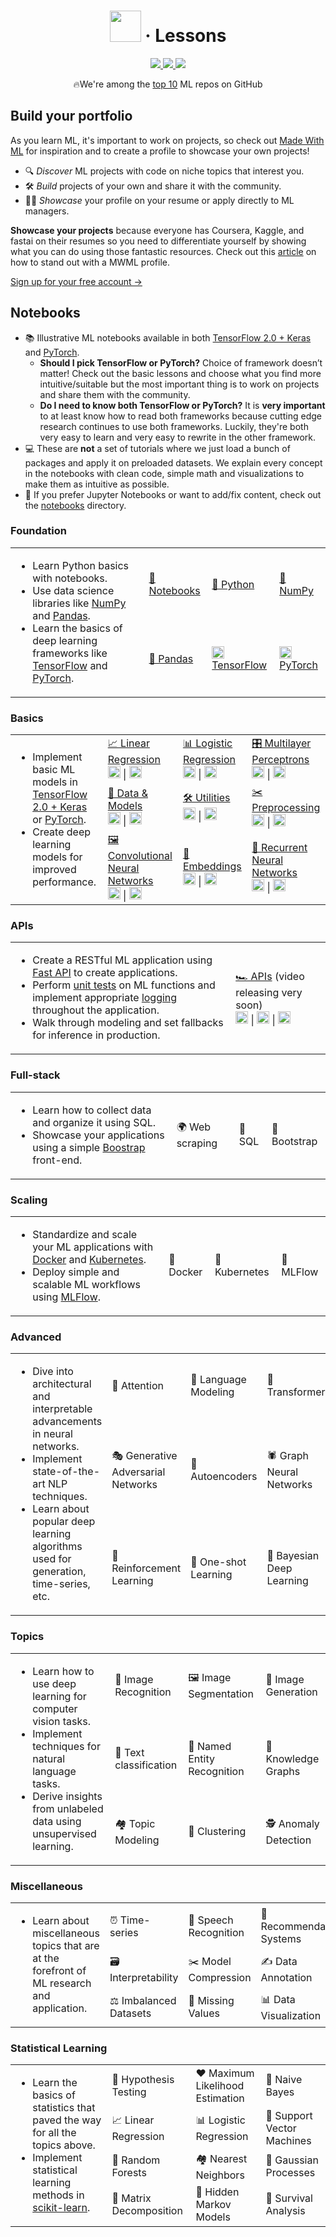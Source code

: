 <div align="center">

# <img src="https://raw.githubusercontent.com/madewithml/images/master/images/mwml_logo.png" width="50"> · Lessons
<a class="ai-header-badge" target="_blank" href="https://github.com/madewithml/lessons">
<img class="ai-header-badge-img" src="https://img.shields.io/github/stars/madewithml/lessons.svg?style=social&label=Star">
</a>
<a class="ai-header-badge" target="_blank" href="https://www.linkedin.com/company/madewithml">
<img src="https://img.shields.io/badge/style--5eba00.svg?label=LinkedIn&logo=linkedin&style=social">
</a>
<a class="ai-header-badge" target="_blank" href="https://twitter.com/madewithml">
<img class="ai-header-badge-img" src="https://img.shields.io/twitter/follow/madewithml.svg?label=Follow&style=social">
</a>
<p>🔥We're among the <a href="https://github.com/topics/deep-learning" target="_blank">top 10</a> ML repos on GitHub</p>

</div>


## Build your portfolio
As you learn ML, it's important to work on projects, so check out <a href="https://madewithml.com">Made With ML</a> for inspiration and to create a profile to showcase your own projects!
<ul>
<li>🔍 <i>Discover</i> ML projects with code on niche topics that interest you.</li>
<li>🛠 <i>Build</i> projects of your own and share it with the community.</li>
<li>👩‍💻 <i>Showcase</i> your profile on your resume or apply directly to ML managers. </li>
</ul>

**Showcase your projects** because everyone has Coursera, Kaggle, and fastai on their resumes so you need to differentiate yourself by showing what you can do using those fantastic resources. Check out this <a href="https://medium.com/@madewithml/7f509ecf2d57?source=friends_link&sk=ace961d53c9f3cf3089e081c0c4ee69c">article</a> on how to stand out with a MWML profile.

[Sign up for your free account →](https://madewithml.com)

## Notebooks
<ul>
    <li>
        📚 Illustrative ML notebooks available in both <a href="https://tensorflow.org">TensorFlow 2.0 + Keras</a> and <a href="https://www.pytorch.org/" target="_blank">PyTorch</a>.
        <ul>
            <li><b>Should I pick TensorFlow or PyTorch?</b> Choice of framework doesn’t matter! Check out the basic lessons and choose what you find more intuitive/suitable but the most important thing is to work on projects and share them with the community.</li>
            <li><b>Do I need to know both TensorFlow or PyTorch?</b> It is <b>very important</b> to at least know how to read both
            frameworks because cutting edge research continues to use both frameworks. Luckily, they're both very easy to learn and very easy to rewrite in the other framework.</li>
        </ul>
    </li>
    <li>💻 These are <b>not</b> a set of tutorials where we just load a bunch of packages and apply it on preloaded datasets. We explain every concept in the notebooks with clean code, simple math and visualizations to make them as intuitive as possible.
    </li>
    <li>
        📓 If you prefer Jupyter Notebooks or want to add/fix content, check out the <a href="https://github.com/madewithml/lessons/tree/master/notebooks" target="_blank">notebooks</a> directory.
    </li>
</ul>


### Foundation
<table class="table table-striped table-bordered table-vcenter">
    <tbody class=ai-notebooks-table-content>
    <tr>
        <td colspan="1" rowspan="2" class="ai-notebooks-table-points ai-orange-link">
        <ul>
            <li>Learn Python basics with notebooks.</li>
            <li>Use data science libraries like <a href="https://www.numpy.org/" target="_blank">NumPy</a> and <a href="https://pandas.pydata.org/" target="_blank">Pandas</a>.</li>
            <li>Learn the basics of deep learning frameworks like <a href="https://www.tensorflow.org/" target="_blank">TensorFlow</a> and <a href="https://pytorch.org/" target="_blank">PyTorch</a>.</li>
        </ul>
        </td>
        <td><a href="https://colab.research.google.com/github/madewithml/lessons/blob/master/notebooks/01_Foundations/01_Notebooks.ipynb">📓 Notebooks</a></td>
        <td><a href="https://colab.research.google.com/github/madewithml/lessons/blob/master/notebooks/01_Foundations/02_Python.ipynb">🐍 Python</a></td>
        <td><a href="https://colab.research.google.com/github/madewithml/lessons/blob/master/notebooks/01_Foundations/03_NumPy.ipynb">🔢 NumPy</a></td>
    </tr>
    <tr>
        <td><a href="https://colab.research.google.com/github/madewithml/lessons/blob/master/notebooks/01_Foundations/04_Pandas.ipynb">🐼 Pandas</a></td>
        <td><a href="https://colab.research.google.com/github/madewithml/lessons/blob/master/notebooks/01_Foundations/05_TensorFlow.ipynb"><img src="https://raw.githubusercontent.com/madewithml/images/master/images/tensorflow.png" width="20rem"> TensorFlow</a></td>
        <td><a href="https://colab.research.google.com/github/madewithml/lessons/blob/master/notebooks/01_Foundations/06_PyTorch.ipynb"><img src="https://raw.githubusercontent.com/madewithml/images/master/images/pytorch.png" width="20rem"> PyTorch</a></td>
    </tr>
    </tbody>
</table>

### Basics
<table class="table table-striped table-bordered table-vcenter">
    <tbody class=ai-notebooks-table-content>
    <tr>
        <td colspan="1" rowspan="4" class="ai-notebooks-table-points ai-orange-link">
        <ul>
            <li>Implement basic ML models in <a href="https://www.tensorflow.org/" target="_blank">TensorFlow 2.0 + Keras</a> or <a href="https://www.pytorch.org/" target="_blank">PyTorch</a>.</li>
            <li>Create deep learning models for improved performance.</li>
        </ul>
        </td>
        <td>
            <a href="https://github.com/madewithml/lessons/tree/master/notebooks/02_Basics/01_Linear_Regression">📈 Linear Regression</a>
            <div><a href="https://colab.research.google.com/github/madewithml/lessons/blob/master/notebooks/02_Basics/01_Linear_Regression/01_TF_Linear_Regression.ipynb"><img src="https://raw.githubusercontent.com/madewithml/images/master/images/tensorflow.png" width="20rem"></a> | <a href="https://colab.research.google.com/github/madewithml/lessons/blob/master/notebooks/02_Basics/01_Linear_Regression/01_PT_Linear_Regression.ipynb"><img src="https://raw.githubusercontent.com/madewithml/images/master/images/pytorch.png" width="20rem"></a></div>
        </td>
        <td>
            <a href="https://github.com/madewithml/lessons/blob/master/notebooks/02_Basics/02_Logistic_Regression">📊 Logistic Regression</a>
            <div><a href="https://colab.research.google.com/github/madewithml/lessons/blob/master/notebooks/02_Basics/02_Logistic_Regression/02_TF_Logistic_Regression.ipynb"><img src="https://raw.githubusercontent.com/madewithml/images/master/images/tensorflow.png" width="20rem"></a> | <a href="https://colab.research.google.com/github/madewithml/lessons/blob/master/notebooks/02_Basics/02_Logistic_Regression/02_PT_Logistic_Regression.ipynb"><img src="https://raw.githubusercontent.com/madewithml/images/master/images/pytorch.png" width="20rem"></a></div>
        </td>
        <td>
            <a href="https://github.com/madewithml/lessons/blob/master/notebooks/02_Basics/03_Multilayer_Perceptrons">️🎛 Multilayer Perceptrons</a>
            <div><a href="https://colab.research.google.com/github/madewithml/lessons/blob/master/notebooks/02_Basics/03_Multilayer_Perceptrons/03_TF_Multilayer_Perceptrons.ipynb"><img src="https://raw.githubusercontent.com/madewithml/images/master/images/tensorflow.png" width="20rem"></a> | <a href="https://colab.research.google.com/github/madewithml/lessons/blob/master/notebooks/02_Basics/03_Multilayer_Perceptrons/03_PT_Multilayer_Perceptrons.ipynb"><img src="https://raw.githubusercontent.com/madewithml/images/master/images/pytorch.png" width="20rem"></a></div>
        </td>
    </tr>
    <tr>
    <td>
        <a href="https://github.com/madewithml/lessons/blob/master/notebooks/02_Basics/04_Data_and_Models">🔎 Data & Models</a>
        <div><a href="https://colab.research.google.com/github/madewithml/lessons/blob/master/notebooks/02_Basics/04_Data_and_Models/04_TF_Data_and_Models.ipynb"><img src="https://raw.githubusercontent.com/madewithml/images/master/images/tensorflow.png" width="20rem"></a> | <a href="https://colab.research.google.com/github/madewithml/lessons/blob/master/notebooks/02_Basics/04_Data_and_Models/04_PT_Data_and_Models.ipynb"><img src="https://raw.githubusercontent.com/madewithml/images/master/images/pytorch.png" width="20rem"></a></div>
    </td>
    <td>
        <a href="https://github.com/madewithml/lessons/blob/master/notebooks/02_Basics/05_Utilities">🛠 Utilities</a>
        <div><a href="https://colab.research.google.com/github/madewithml/lessons/blob/master/notebooks/02_Basics/05_Utilities/05_TF_Utilities.ipynb"><img src="https://raw.githubusercontent.com/madewithml/images/master/images/tensorflow.png" width="20rem"></a> | <a href="https://colab.research.google.com/github/madewithml/lessons/blob/master/notebooks/02_Basics/05_Utilities/05_PT_Utilities.ipynb"><img src="https://raw.githubusercontent.com/madewithml/images/master/images/pytorch.png" width="20rem"></a></div>
    </td>
    <td>
        <a href="https://github.com/madewithml/lessons/blob/master/notebooks/02_Basics/06_Preprocessing">️✂️ Preprocessing</a>
        <div><a href="https://colab.research.google.com/github/madewithml/lessons/blob/master/notebooks/02_Basics/06_Preprocessing/06_TF_Preprocessing.ipynb"><img src="https://raw.githubusercontent.com/madewithml/images/master/images/tensorflow.png" width="20rem"></a> | <a href="https://colab.research.google.com/github/madewithml/lessons/blob/master/notebooks/02_Basics/06_Preprocessing/06_PT_Preprocessing.ipynb"><img src="https://raw.githubusercontent.com/madewithml/images/master/images/pytorch.png" width="20rem"></a></div>
    </td>
    </tr>
    <tr>
        <td>
            <a href="https://github.com/madewithml/lessons/blob/master/notebooks/02_Basics/07_Convolutional_Neural_Networks">️🖼 Convolutional Neural Networks</a>
            <div><a href="https://colab.research.google.com/github/madewithml/lessons/blob/master/notebooks/02_Basics/07_Convolutional_Neural_Networks/07_TF_Convolutional_Neural_Networks.ipynb"><img src="https://raw.githubusercontent.com/madewithml/images/master/images/tensorflow.png" width="20rem"></a> | <a href="https://colab.research.google.com/github/madewithml/lessons/blob/master/notebooks/02_Basics/07_Convolutional_Neural_Networks/07_PT_Convolutional_Neural_Networks.ipynb"><img src="https://raw.githubusercontent.com/madewithml/images/master/images/pytorch.png" width="20rem"></a></div>
        </td>
        <td>
            <a href="https://github.com/madewithml/lessons/blob/master/notebooks/02_Basics/08_Embeddings">👑 Embeddings</a>
            <div><a href="https://colab.research.google.com/github/madewithml/lessons/blob/master/notebooks/02_Basics/08_Embeddings/08_TF_Embeddings.ipynb"><img src="https://raw.githubusercontent.com/madewithml/images/master/images/tensorflow.png" width="20rem"></a> | <a href="https://colab.research.google.com/github/madewithml/lessons/blob/master/notebooks/02_Basics/08_Embeddings/08_PT_Embeddings.ipynb"><img src="https://raw.githubusercontent.com/madewithml/images/master/images/pytorch.png" width="20rem"></a></div>
        </td>
        <td>
            <a href="https://github.com/madewithml/lessons/tree/master/notebooks/02_Basics/09_Recurrent_Neural_Networks">📗 Recurrent Neural Networks</a>
            <div><a href="https://colab.research.google.com/github/madewithml/lessons/blob/master/notebooks/02_Basics/09_Recurrent_Neural_Networks/09_TF_Recurrent_Neural_Networks.ipynb"><img src="https://raw.githubusercontent.com/madewithml/images/master/images/tensorflow.png" width="20rem"></a> | <a href="https://colab.research.google.com/github/madewithml/lessons/blob/master/notebooks/02_Basics/09_Recurrent_Neural_Networks/09_PT_Recurrent_Neural_Networks.ipynb"><img src="https://raw.githubusercontent.com/madewithml/images/master/images/pytorch.png" width="20rem"></a></div>
        </td>
    </tr>
    </tbody>
</table>

### APIs
<table class="table table-striped table-bordered table-vcenter">
    <tbody class=ai-notebooks-table-content>
    <tr>
        <td colspan="1" rowspan="3" class="ai-notebooks-table-points ai-orange-link">
        <ul>
            <li>Create a RESTful ML application using <a href="https://github.com/tiangolo/fastapi" target="_blank">Fast API</a> to create applications.</li>
            <li>Perform <a href="https://docs.pytest.org/en/latest/">unit tests</a> on ML functions and implement
            appropriate <a href="https://docs.python-guide.org/writing/logging/">logging</a> throughout the application.</li>
            <li>Walk through modeling and set fallbacks for inference in production.</li>
        </ul>
        <td rowspan="2">
            <a href="https://github.com/madewithml/lessons/tree/master/notebooks/03_APIs">🏎 APIs</a> (video releasing very soon)
            <div>
            <a href="https://github.com/madewithml/lessons/tree/master/notebooks/03_APIs/tf-text-classification"><img src="https://raw.githubusercontent.com/madewithml/images/master/images/tensorflow.png" width="20rem"></a> |
            <a href="https://github.com/madewithml/lessons/tree/master/notebooks/03_APIs/pt-text-classification"><img src="https://raw.githubusercontent.com/madewithml/images/master/images/pytorch.png" width="20rem"></a> |
            <a href="https://www.youtube.com/channel/UCaVCnFQXS7PYMoYZu3KdC0Q/featured"><img src="https://raw.githubusercontent.com/madewithml/images/master/images/yt.png" width="20"></a>
        </td>
    </tr>
    </tbody>
</table>

### Full-stack
<table class="table table-striped table-bordered table-vcenter">
    <tbody class=ai-notebooks-table-content>
    <tr>
        <td colspan="1" rowspan="3" class="ai-notebooks-table-points ai-orange-link">
        <ul>
            <li>Learn how to collect data and organize it using SQL.</li>
            <li>Showcase your applications using a simple <a href="https://getbootstrap.com">Boostrap</a> front-end.</li>
        </ul>
        </td>
        <td><a>🌍 Web scraping</a></td>
        <td><a>🔋 SQL</a></td>
        <td><a>🎨 Bootstrap</a></td>
    </tr>
    </tbody>
</table>


### Scaling
<table class="table table-striped table-bordered table-vcenter">
    <tbody class=ai-notebooks-table-content>
    <tr>
        <td colspan="1" rowspan="3" class="ai-notebooks-table-points ai-orange-link">
        <ul>
            <li>Standardize and scale your ML applications with <a href="https://www.docker.com/" target="_blank">Docker</a> and <a href="https://kubernetes.io/" target="_blank">Kubernetes</a>.</li>
            <li>Deploy simple and scalable ML workflows using <a href="https://mlflow.org/" target="_blank">MLFlow</a>.</li>
        </ul>
        </td>
        <td><a>🐳 Docker</a></td>
        <td><a>🚢 Kubernetes</a></td>
        <td><a>🌊 MLFlow</a></td>
    </tr>
    </tbody>
</table>

### Advanced
<table class="table table-striped table-bordered table-vcenter">
  <tbody class=ai-notebooks-table-content>
    <tr>
      <td colspan="1" rowspan="4" class="ai-notebooks-table-points ai-orange-link">
      <ul>
          <li>Dive into architectural and interpretable advancements in neural networks.</li>
          <li>Implement state-of-the-art NLP techniques.</li>
          <li>Learn about popular deep learning algorithms used for generation, time-series, etc.</li>
      </ul>
      </td>
      <td><a>🧐 Attention</a></td>
      <td><a>📘 Language Modeling</a></td>
      <td><a>🤗 Transformers</a></td>
      <td><a>🤯 SHA-RNN</a></td>
    </tr>
    <tr>
      <td><a>🎭 Generative Adversarial Networks</a></td>
      <td><a>🔮 Autoencoders</a></td>
      <td><a>🕷️ Graph Neural Networks</a></td>
      <td><a>⏱ Temporal CNNs</a></td>
    </tr>
    <tr>
      <td><a>🍒 Reinforcement Learning</a></td>
      <td><a>🎯 One-shot Learning</a></td>
      <td><a>🎱 Bayesian Deep Learning</a></td>
      <td><a>🐙 Causal Inference</a></td>
    </tr>
  </tbody>
</table>


### Topics
<table class="table table-striped table-bordered table-vcenter">
    <tbody class=ai-notebooks-table-content>
        <tr>
            <td colspan="1" rowspan="3" class="ai-notebooks-table-points ai-orange-link">
            <ul>
                <li>Learn how to use deep learning for computer vision tasks.</li>
                <li>Implement techniques for natural language tasks.</li>
                <li>Derive insights from unlabeled data using unsupervised learning.</li>
            </ul>
            </td>
            <td><a>📸 Image Recognition</a></td>
            <td><a>🖼️ Image Segmentation</a></td>
            <td><a>🎨 Image Generation</a></td>
        </tr>
        <tr>
            <td><a>📖 Text classification</a></td>
            <td><a>💬 Named Entity Recognition</a></td>
            <td><a>🧠 Knowledge Graphs</a></td>
        </tr>
        <tr>
            <td><a>🏘️ Topic Modeling</a></td>
            <td><a>🍡 Clustering</a></td>
            <td><a>🕵️ Anomaly Detection</a></td>
        </tr>
    </tbody>
</table>

### Miscellaneous
<table class="table table-striped table-bordered table-vcenter">
    <tbody class=ai-notebooks-table-content>
    <tr>
        <td colspan="1" rowspan="3" class="ai-notebooks-table-points ai-orange-link">
        <ul>
            <li>Learn about miscellaneous topics that are at the forefront of ML research and application.</li>
        </ul>
        </td>
        <td><a>⏰ Time-series</a></td>
        <td><a>🎤 Speech Recognition</a></td>
        <td><a>🛒 Recommendation Systems</a></td>
    </tr>
    <tr>
        <td><a>🗃️ Interpretability</a></td>
        <td><a>✂️ Model Compression</a></td>
        <td><a>✍️ Data Annotation</a></td>
    </tr>
    <tr>
        <td><a>⚖️ Imbalanced Datasets</a></td>
        <td><a>👻 Missing Values</a></td>
        <td><a>📊 Data Visualization</a></td>
    </tr>
    </tbody>
</table>

### Statistical Learning
<table class="table table-striped table-bordered table-vcenter">
  <tbody class=ai-notebooks-table-content>
    <tr>
      <td colspan="1" rowspan="4" class="ai-notebooks-table-points ai-orange-link">
      <ul>
          <li>Learn the basics of statistics that paved the way for all the topics above.</li>
          <li>Implement statistical learning methods in <a href="https://scikit-learn.org/">scikit-learn</a>.</li>
      </ul>
      </td>
      <td><a>🧪 Hypothesis Testing</a></td>
      <td><a>❤️ Maximum Likelihood Estimation</a></td>
      <td><a>👶 Naive Bayes</a></td>
    </tr>
    <tr>
      <td><a>📈 Linear Regression</a></td>
      <td><a>📊 Logistic Regression</a></td>
      <td><a>🦺 Support Vector Machines</a></td>
    </tr>
    <tr>
      <td>🌳 Random Forests</td>
      <td><a>🏘 Nearest Neighbors</a></td>
      <td><a>🍿 Gaussian Processes</a></td>
    </tr>
    <tr>
      <td><a>🥅 Matrix Decomposition</a></td>
      <td><a>🎩 Hidden Markov Models</a></td>
      <td><a>🦠 Survival Analysis</a></td>
    </tr>
  </tbody>
</table>


